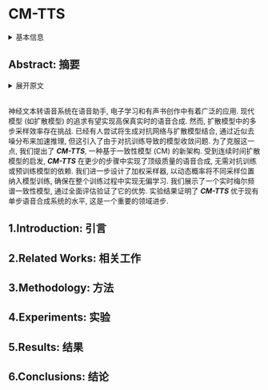 # CM-TTS

<details>
<summary>基本信息</summary>

- 标题: "CM-TTS: Enhancing Real Time Text-to-Speech Synthesis Efficiency through Weighted Samplers and Consistency Models"
- 作者:
  - 01 Xiang Li
  - 02 Fan Bu
  - 03 Ambuj Mehrish
  - 04 Yingting Li
  - 05 Jiale Han
  - 06 Bo Cheng
  - 07 Soujanya Poria
- 链接:
  - [ArXiv](https://arxiv.org/abs/2404.00569)
  - [Publication](https://doi.org/10.18653/v1/2024.findings-naacl.240)
  - [Github](https://github.com/XiangLi2022/CM-TTS)
  - [Demo](https://cmtts.vercel.app/)
- 文件:
  - [ArXiv](_PDF/2404.00569v1__CM-TTS__Enhancing_Real_Time_Text-to-Speech_Synthesis_Efficiency_through_Weighted_Samplers_and_Consistency_Models.pdf)
  - [Publication](_PDF/2404.00569p0__CM-TTS__NAACL2024.pdf)

</details>

## Abstract: 摘要

<details>
<summary>展开原文</summary>

Neural Text-to-Speech (TTS) systems find broad applications in voice assistants, e-learning, and audiobook creation.
The pursuit of modern models, like Diffusion Models (DMs), holds promise for achieving high-fidelity, real-time speech synthesis.
Yet, the efficiency of multi-step sampling in Diffusion Models presents challenges.
Efforts have been made to integrate GANs with DMs, speeding up inference by approximating denoising distributions, but this introduces issues with model convergence due to adversarial training.
To overcome this, we introduce ***CM-TTS***, a novel architecture grounded in consistency models (CMs).
Drawing inspiration from continuous-time diffusion models, ***CM-TTS*** achieves top-quality speech synthesis in fewer steps without adversarial training or pre-trained model dependencies.
We further design weighted samplers to incorporate different sampling positions into model training with dynamic probabilities, ensuring unbiased learning throughout the entire training process.
We present a real-time mel-spectrogram generation consistency model, validated through comprehensive evaluations.
Experimental results underscore ***CM-TTS***'s superiority over existing single-step speech synthesis systems, representing a significant advancement in the field.

</details>
<br>

神经文本转语音系统在语音助手, 电子学习和有声书创作中有着广泛的应用.
现代模型 (如扩散模型) 的追求有望实现高保真实时的语音合成.
然而, 扩散模型中的多步采样效率存在挑战.
已经有人尝试将生成对抗网络与扩散模型结合, 通过近似去噪分布来加速推理, 但这引入了由于对抗训练导致的模型收敛问题.
为了克服这一点, 我们提出了 ***CM-TTS***, 一种基于一致性模型 (CM) 的新架构.
受到连续时间扩散模型的启发, ***CM-TTS*** 在更少的步骤中实现了顶级质量的语音合成, 无需对抗训练或预训练模型的依赖.
我们进一步设计了加权采样器, 以动态概率将不同采样位置纳入模型训练, 确保在整个训练过程中实现无偏学习.
我们展示了一个实时梅尔频谱一致性模型, 通过全面评估验证了它的优势.
实验结果证明了 ***CM-TTS*** 优于现有单步语音合成系统的水平, 这是一个重要的领域进步.

## 1.Introduction: 引言

## 2.Related Works: 相关工作

## 3.Methodology: 方法

## 4.Experiments: 实验

## 5.Results: 结果

## 6.Conclusions: 结论
